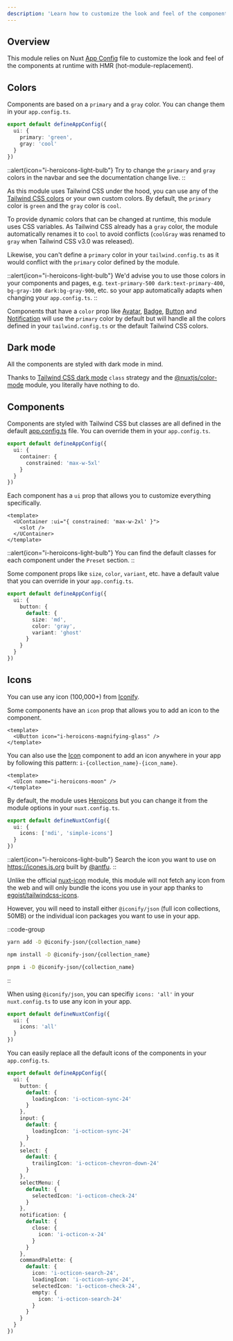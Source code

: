 ```yaml
---
description: 'Learn how to customize the look and feel of the components.'
---
```


## Overview

This module relies on Nuxt [App Config](https://nuxt.com/docs/guide/directory-structure/app-config#app-config-file) file to customize the look and feel of the components at runtime with HMR (hot-module-replacement).

## Colors

Components are based on a `primary` and a `gray` color. You can change them in your `app.config.ts`.

```ts [app.config.ts]
export default defineAppConfig({
  ui: {
    primary: 'green',
    gray: 'cool'
  }
})
```

::alert{icon="i-heroicons-light-bulb"}
Try to change the `primary` and `gray` colors in the navbar and see the documentation change live.
::

As this module uses Tailwind CSS under the hood, you can use any of the [Tailwind CSS colors](https://tailwindcss.com/docs/customizing-colors#color-palette-reference) or your own custom colors. By default, the `primary` color is `green` and the `gray` color is `cool`.

To provide dynamic colors that can be changed at runtime, this module uses CSS variables. As Tailwind CSS already has a `gray` color, the module automatically renames it to `cool` to avoid conflicts (`coolGray` was renamed to `gray` when Tailwind CSS v3.0 was released).

Likewise, you can't define a `primary` color in your `tailwind.config.ts` as it would conflict with the `primary` color defined by the module.

::alert{icon="i-heroicons-light-bulb"}
We'd advise you to use those colors in your components and pages, e.g. `text-primary-500 dark:text-primary-400`, `bg-gray-100 dark:bg-gray-900`, etc. so your app automatically adapts when changing your `app.config.ts`.
::

Components that have a `color` prop like [Avatar](/elements/avatar#chip), [Badge](/elements/badge#style), [Button](/elements/button#style) and [Notification](/overlays/notification#timeout) will use the `primary` color by default but will handle all the colors defined in your `tailwind.config.ts` or the default Tailwind CSS colors.

## Dark mode

All the components are styled with dark mode in mind.

Thanks to [Tailwind CSS dark mode](https://tailwindcss.com/docs/dark-mode#toggling-dark-mode-manually) `class` strategy and the [@nuxtjs/color-mode](https://github.com/nuxt-modules/color-mode) module, you literally have nothing to do.

## Components

Components are styled with Tailwind CSS but classes are all defined in the default [app.config.ts](https://github.com/nuxtlabs/ui/blob/dev/src/runtime/app.config.ts) file. You can override them in your `app.config.ts`.

```ts [app.config.ts]
export default defineAppConfig({
  ui: {
    container: {
      constrained: 'max-w-5xl'
    }
  }
})
```

Each component has a `ui` prop that allows you to customize everything specifically.

```vue
<template>
  <UContainer :ui="{ constrained: 'max-w-2xl' }">
    <slot />
  </UContainer>
</template>
```

::alert{icon="i-heroicons-light-bulb"}
You can find the default classes for each component under the `Preset` section.
::

Some component props like `size`, `color`, `variant`, etc. have a default value that you can override in your `app.config.ts`.

```ts [app.config.ts]
export default defineAppConfig({
  ui: {
    button: {
      default: {
        size: 'md',
        color: 'gray',
        variant: 'ghost'
      }
    }
  }
})
```

## Icons

You can use any icon (100,000+) from [Iconify](https://iconify.design/).

Some components have an `icon` prop that allows you to add an icon to the component.

```vue
<template>
  <UButton icon="i-heroicons-magnifying-glass" />
</template>
```

You can also use the [Icon](/elements/icon) component to add an icon anywhere in your app by following this pattern: `i-{collection_name}-{icon_name}`.

```vue
<template>
  <UIcon name="i-heroicons-moon" />
</template>
```

By default, the module uses [Heroicons](https://heroicons.com/) but you can change it from the module options in your `nuxt.config.ts`.

```ts [nuxt.config.ts]
export default defineNuxtConfig({
  ui: {
    icons: ['mdi', 'simple-icons']
  }
})
```

::alert{icon="i-heroicons-light-bulb"}
Search the icon you want to use on https://icones.js.org built by [@antfu](https://github.com/antfu).
::

Unlike the official [nuxt-icon](https://github.com/nuxt-modules/icon/) module, this module will not fetch any icon from the web and will only bundle the icons you use in your app thanks to [egoist/tailwindcss-icons](https://github.com/egoist/tailwindcss-icons).

However, you will need to install either `@iconify/json` (full icon collections, 50MB) or the individual icon packages you want to use in your app.

::code-group

```bash [yarn]
yarn add -D @iconify-json/{collection_name}
```

```bash [npm]
npm install -D @iconify-json/{collection_name}
```

```sh [pnpm]
pnpm i -D @iconify-json/{collection_name}
```

::

When using `@iconify/json`, you can specifiy `icons: 'all'` in your `nuxt.config.ts` to use any icon in your app.

```ts [nuxt.config.ts]
export default defineNuxtConfig({
  ui: {
    icons: 'all'
  }
})
```

You can easily replace all the default icons of the components in your `app.config.ts`.

```ts [app.config.ts]
export default defineAppConfig({
  ui: {
    button: {
      default: {
        loadingIcon: 'i-octicon-sync-24'
      }
    },
    input: {
      default: {
        loadingIcon: 'i-octicon-sync-24'
      }
    },
    select: {
      default: {
        trailingIcon: 'i-octicon-chevron-down-24'
      }
    },
    selectMenu: {
      default: {
        selectedIcon: 'i-octicon-check-24'
      }
    },
    notification: {
      default: {
        close: {
          icon: 'i-octicon-x-24'
        }
      }
    },
    commandPalette: {
      default: {
        icon: 'i-octicon-search-24',
        loadingIcon: 'i-octicon-sync-24',
        selectedIcon: 'i-octicon-check-24',
        empty: {
          icon: 'i-octicon-search-24'
        }
      }
    }
  }
})
```
